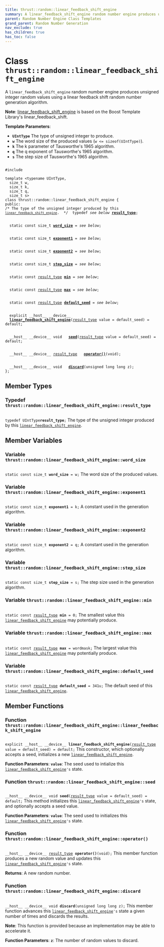 ```yaml
---
title: thrust::random::linear_feedback_shift_engine
summary: A linear_feedback_shift_engine random number engine produces unsigned integer random values using a linear feedback shift random number generation algorithm. 
parent: Random Number Engine Class Templates
grand_parent: Random Number Generation
nav_exclude: true
has_children: true
has_toc: false
---
```


# Class `thrust::random::linear_feedback_shift_engine`

A <code>linear&#95;feedback&#95;shift&#95;engine</code> random number engine produces unsigned integer random values using a linear feedback shift random number generation algorithm. 

**Note**:
<a href="{{ site.baseurl }}/api/classes/classthrust_1_1random_1_1linear__feedback__shift__engine.html">linear_feedback_shift_engine</a> is based on the Boost Template Library's linear_feedback_shift. 

**Template Parameters**:
* **`UIntType`** The type of unsigned integer to produce. 
* **`w`** The word size of the produced values (<code>w &lt;= sizeof(UIntType)</code>). 
* **`k`** The k parameter of Tausworthe's 1965 algorithm. 
* **`q`** The q exponent of Tausworthe's 1965 algorithm. 
* **`s`** The step size of Tausworthe's 1965 algorithm.

<code class="doxybook">
<span>#include <thrust/random/linear_feedback_shift_engine.h></span><br>
<span>template &lt;typename UIntType,</span>
<span>&nbsp;&nbsp;size_t w,</span>
<span>&nbsp;&nbsp;size_t k,</span>
<span>&nbsp;&nbsp;size_t q,</span>
<span>&nbsp;&nbsp;size_t s&gt;</span>
<span>class thrust::random::linear&#95;feedback&#95;shift&#95;engine {</span>
<span>public:</span><span class="doxybook-comment"><code>&nbsp;&nbsp;</code>
/* The type of the unsigned integer produced by this <code><a href="{{ site.baseurl }}/api/classes/classthrust_1_1random_1_1linear__feedback__shift__engine.html">linear&#95;feedback&#95;shift&#95;engine</a></code>.  */</span><span>&nbsp;&nbsp;typedef <i>see below</i> <b><a href="{{ site.baseurl }}/api/classes/classthrust_1_1random_1_1linear__feedback__shift__engine.html#typedef-result-type">result&#95;type</a></b>;</span>
<br>
<span>&nbsp;&nbsp;static const size_t <b><a href="{{ site.baseurl }}/api/classes/classthrust_1_1random_1_1linear__feedback__shift__engine.html#variable-word-size">word&#95;size</a></b> = <i>see below</i>;</span>
<br>
<span>&nbsp;&nbsp;static const size_t <b><a href="{{ site.baseurl }}/api/classes/classthrust_1_1random_1_1linear__feedback__shift__engine.html#variable-exponent1">exponent1</a></b> = <i>see below</i>;</span>
<br>
<span>&nbsp;&nbsp;static const size_t <b><a href="{{ site.baseurl }}/api/classes/classthrust_1_1random_1_1linear__feedback__shift__engine.html#variable-exponent2">exponent2</a></b> = <i>see below</i>;</span>
<br>
<span>&nbsp;&nbsp;static const size_t <b><a href="{{ site.baseurl }}/api/classes/classthrust_1_1random_1_1linear__feedback__shift__engine.html#variable-step-size">step&#95;size</a></b> = <i>see below</i>;</span>
<br>
<span>&nbsp;&nbsp;static const <a href="{{ site.baseurl }}/api/classes/classthrust_1_1random_1_1linear__feedback__shift__engine.html#typedef-result-type">result_type</a> <b><a href="{{ site.baseurl }}/api/classes/classthrust_1_1random_1_1linear__feedback__shift__engine.html#variable-min">min</a></b> = <i>see below</i>;</span>
<br>
<span>&nbsp;&nbsp;static const <a href="{{ site.baseurl }}/api/classes/classthrust_1_1random_1_1linear__feedback__shift__engine.html#typedef-result-type">result_type</a> <b><a href="{{ site.baseurl }}/api/classes/classthrust_1_1random_1_1linear__feedback__shift__engine.html#variable-max">max</a></b> = <i>see below</i>;</span>
<br>
<span>&nbsp;&nbsp;static const <a href="{{ site.baseurl }}/api/classes/classthrust_1_1random_1_1linear__feedback__shift__engine.html#typedef-result-type">result_type</a> <b><a href="{{ site.baseurl }}/api/classes/classthrust_1_1random_1_1linear__feedback__shift__engine.html#variable-default-seed">default&#95;seed</a></b> = <i>see below</i>;</span>
<br>
<span>&nbsp;&nbsp;explicit __host__ __device__ </span><span>&nbsp;&nbsp;<b><a href="{{ site.baseurl }}/api/classes/classthrust_1_1random_1_1linear__feedback__shift__engine.html#function-linear-feedback-shift-engine">linear&#95;feedback&#95;shift&#95;engine</a></b>(<a href="{{ site.baseurl }}/api/classes/classthrust_1_1random_1_1linear__feedback__shift__engine.html#typedef-result-type">result_type</a> value = default&#95;seed) = default;</span>
<br>
<span>&nbsp;&nbsp;__host__ __device__ void </span><span>&nbsp;&nbsp;<b><a href="{{ site.baseurl }}/api/classes/classthrust_1_1random_1_1linear__feedback__shift__engine.html#function-seed">seed</a></b>(<a href="{{ site.baseurl }}/api/classes/classthrust_1_1random_1_1linear__feedback__shift__engine.html#typedef-result-type">result_type</a> value = default&#95;seed) = default;</span>
<br>
<span>&nbsp;&nbsp;__host__ __device__ <a href="{{ site.baseurl }}/api/classes/classthrust_1_1random_1_1linear__feedback__shift__engine.html#typedef-result-type">result_type</a> </span><span>&nbsp;&nbsp;<b><a href="{{ site.baseurl }}/api/classes/classthrust_1_1random_1_1linear__feedback__shift__engine.html#function-operator()">operator()</a></b>(void);</span>
<br>
<span>&nbsp;&nbsp;__host__ __device__ void </span><span>&nbsp;&nbsp;<b><a href="{{ site.baseurl }}/api/classes/classthrust_1_1random_1_1linear__feedback__shift__engine.html#function-discard">discard</a></b>(unsigned long long z);</span>
<span>};</span>
</code>

## Member Types

<h3 id="typedef-result-type">
Typedef <code>thrust::random::linear&#95;feedback&#95;shift&#95;engine::result&#95;type</code>
</h3>

<code class="doxybook">
<span>typedef UIntType<b>result_type</b>;</span></code>
The type of the unsigned integer produced by this <code><a href="{{ site.baseurl }}/api/classes/classthrust_1_1random_1_1linear__feedback__shift__engine.html">linear&#95;feedback&#95;shift&#95;engine</a></code>. 


## Member Variables

<h3 id="variable-word-size">
Variable <code>thrust::random::linear&#95;feedback&#95;shift&#95;engine::word&#95;size</code>
</h3>

<code class="doxybook">
<span>static const size_t <b>word_size</b> = w;</span></code>
The word size of the produced values. 

<h3 id="variable-exponent1">
Variable <code>thrust::random::linear&#95;feedback&#95;shift&#95;engine::exponent1</code>
</h3>

<code class="doxybook">
<span>static const size_t <b>exponent1</b> = k;</span></code>
A constant used in the generation algorithm. 

<h3 id="variable-exponent2">
Variable <code>thrust::random::linear&#95;feedback&#95;shift&#95;engine::exponent2</code>
</h3>

<code class="doxybook">
<span>static const size_t <b>exponent2</b> = q;</span></code>
A constant used in the generation algorithm. 

<h3 id="variable-step-size">
Variable <code>thrust::random::linear&#95;feedback&#95;shift&#95;engine::step&#95;size</code>
</h3>

<code class="doxybook">
<span>static const size_t <b>step_size</b> = s;</span></code>
The step size used in the generation algorithm. 

<h3 id="variable-min">
Variable <code>thrust::random::linear&#95;feedback&#95;shift&#95;engine::min</code>
</h3>

<code class="doxybook">
<span>static const <a href="{{ site.baseurl }}/api/classes/classthrust_1_1random_1_1linear__feedback__shift__engine.html#typedef-result-type">result_type</a> <b>min</b> = 0;</span></code>
The smallest value this <code><a href="{{ site.baseurl }}/api/classes/classthrust_1_1random_1_1linear__feedback__shift__engine.html">linear&#95;feedback&#95;shift&#95;engine</a></code> may potentially produce. 

<h3 id="variable-max">
Variable <code>thrust::random::linear&#95;feedback&#95;shift&#95;engine::max</code>
</h3>

<code class="doxybook">
<span>static const <a href="{{ site.baseurl }}/api/classes/classthrust_1_1random_1_1linear__feedback__shift__engine.html#typedef-result-type">result_type</a> <b>max</b> = wordmask;</span></code>
The largest value this <code><a href="{{ site.baseurl }}/api/classes/classthrust_1_1random_1_1linear__feedback__shift__engine.html">linear&#95;feedback&#95;shift&#95;engine</a></code> may potentially produce. 

<h3 id="variable-default-seed">
Variable <code>thrust::random::linear&#95;feedback&#95;shift&#95;engine::default&#95;seed</code>
</h3>

<code class="doxybook">
<span>static const <a href="{{ site.baseurl }}/api/classes/classthrust_1_1random_1_1linear__feedback__shift__engine.html#typedef-result-type">result_type</a> <b>default_seed</b> = 341u;</span></code>
The default seed of this <code><a href="{{ site.baseurl }}/api/classes/classthrust_1_1random_1_1linear__feedback__shift__engine.html">linear&#95;feedback&#95;shift&#95;engine</a></code>. 


## Member Functions

<h3 id="function-linear-feedback-shift-engine">
Function <code>thrust::random::linear&#95;feedback&#95;shift&#95;engine::linear&#95;feedback&#95;shift&#95;engine</code>
</h3>

<code class="doxybook">
<span>explicit __host__ __device__ </span><span><b>linear_feedback_shift_engine</b>(<a href="{{ site.baseurl }}/api/classes/classthrust_1_1random_1_1linear__feedback__shift__engine.html#typedef-result-type">result_type</a> value = default&#95;seed) = default;</span></code>
This constructor, which optionally accepts a seed, initializes a new <code><a href="{{ site.baseurl }}/api/classes/classthrust_1_1random_1_1linear__feedback__shift__engine.html">linear&#95;feedback&#95;shift&#95;engine</a></code>.

**Function Parameters**:
**`value`**: The seed used to intialize this <code><a href="{{ site.baseurl }}/api/classes/classthrust_1_1random_1_1linear__feedback__shift__engine.html">linear&#95;feedback&#95;shift&#95;engine</a>'s</code> state. 

<h3 id="function-seed">
Function <code>thrust::random::linear&#95;feedback&#95;shift&#95;engine::seed</code>
</h3>

<code class="doxybook">
<span>__host__ __device__ void </span><span><b>seed</b>(<a href="{{ site.baseurl }}/api/classes/classthrust_1_1random_1_1linear__feedback__shift__engine.html#typedef-result-type">result_type</a> value = default&#95;seed) = default;</span></code>
This method initializes this <code><a href="{{ site.baseurl }}/api/classes/classthrust_1_1random_1_1linear__feedback__shift__engine.html">linear&#95;feedback&#95;shift&#95;engine</a>'s</code> state, and optionally accepts a seed value.

**Function Parameters**:
**`value`**: The seed used to initializes this <code><a href="{{ site.baseurl }}/api/classes/classthrust_1_1random_1_1linear__feedback__shift__engine.html">linear&#95;feedback&#95;shift&#95;engine</a>'s</code> state. 

<h3 id="function-operator()">
Function <code>thrust::random::linear&#95;feedback&#95;shift&#95;engine::operator()</code>
</h3>

<code class="doxybook">
<span>__host__ __device__ <a href="{{ site.baseurl }}/api/classes/classthrust_1_1random_1_1linear__feedback__shift__engine.html#typedef-result-type">result_type</a> </span><span><b>operator()</b>(void);</span></code>
This member function produces a new random value and updates this <code><a href="{{ site.baseurl }}/api/classes/classthrust_1_1random_1_1linear__feedback__shift__engine.html">linear&#95;feedback&#95;shift&#95;engine</a>'s</code> state. 

**Returns**:
A new random number. 

<h3 id="function-discard">
Function <code>thrust::random::linear&#95;feedback&#95;shift&#95;engine::discard</code>
</h3>

<code class="doxybook">
<span>__host__ __device__ void </span><span><b>discard</b>(unsigned long long z);</span></code>
This member function advances this <code><a href="{{ site.baseurl }}/api/classes/classthrust_1_1random_1_1linear__feedback__shift__engine.html">linear&#95;feedback&#95;shift&#95;engine</a>'s</code> state a given number of times and discards the results.

**Note**:
This function is provided because an implementation may be able to accelerate it. 

**Function Parameters**:
**`z`**: The number of random values to discard. 


